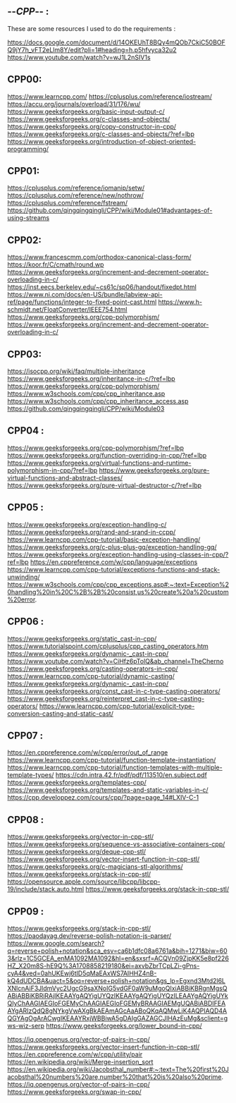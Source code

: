  
--*CPP*-- : 
----------

These are some resources I used to do the requirements :

https://docs.google.com/document/d/14OKEUhT8BQy4mQOb7CkiC50BOFQ9jY7h_vFT2eLlm8Y/edit?pli=1#heading=h.p5hfvyca32u2
https://www.youtube.com/watch?v=wJ1L2nSIV1s

CPP00:
-------

https://www.learncpp.com/
https://cplusplus.com/reference/iostream/
https://accu.org/journals/overload/31/176/wu/
https://www.geeksforgeeks.org/basic-input-output-c/
https://www.geeksforgeeks.org/c-classes-and-objects/
https://www.geeksforgeeks.org/copy-constructor-in-cpp/
https://www.geeksforgeeks.org/c-classes-and-objects/?ref=lbp
https://www.geeksforgeeks.org/introduction-of-object-oriented-programming/



CPP01:
-------

https://cplusplus.com/reference/iomanip/setw/
https://cplusplus.com/reference/new/nothrow/
https://cplusplus.com/reference/fstream/
https://github.com/qingqingqingli/CPP/wiki/Module01#advantages-of-using-streams

CPP02:
-------

https://www.francescmm.com/orthodox-canonical-class-form/
https://koor.fr/C/cmath/round.wp
https://www.geeksforgeeks.org/increment-and-decrement-operator-overloading-in-c/
https://inst.eecs.berkeley.edu/~cs61c/sp06/handout/fixedpt.html
https://www.ni.com/docs/en-US/bundle/labview-api-ref/page/functions/integer-to-fixed-point-cast.html
https://www.h-schmidt.net/FloatConverter/IEEE754.html
https://www.geeksforgeeks.org/cpp-polymorphism/
https://www.geeksforgeeks.org/increment-and-decrement-operator-overloading-in-c/

CPP03:
------

https://isocpp.org/wiki/faq/multiple-inheritance
https://www.geeksforgeeks.org/inheritance-in-c/?ref=lbp
https://www.geeksforgeeks.org/cpp-polymorphism/
https://www.w3schools.com/cpp/cpp_inheritance.asp
https://www.w3schools.com/cpp/cpp_inheritance_access.asp
https://github.com/qingqingqingli/CPP/wiki/Module03



CPP04 :
-------

https://www.geeksforgeeks.org/cpp-polymorphism/?ref=lbp
https://www.geeksforgeeks.org/function-overriding-in-cpp/?ref=lbp
https://www.geeksforgeeks.org/virtual-functions-and-runtime-polymorphism-in-cpp/?ref=lbp
https://www.geeksforgeeks.org/pure-virtual-functions-and-abstract-classes/
https://www.geeksforgeeks.org/pure-virtual-destructor-c/?ref=lbp

CPP05 :
-------

https://www.geeksforgeeks.org/exception-handling-c/
https://www.geeksforgeeks.org/rand-and-srand-in-ccpp/
https://www.learncpp.com/cpp-tutorial/basic-exception-handling/
https://www.geeksforgeeks.org/c-plus-plus-gq/exception-handling-gq/
https://www.geeksforgeeks.org/exception-handling-using-classes-in-cpp/?ref=lbp
https://en.cppreference.com/w/cpp/language/exceptions
https://www.learncpp.com/cpp-tutorial/exceptions-functions-and-stack-unwinding/
https://www.w3schools.com/cpp/cpp_exceptions.asp#:~:text=Exception%20handling%20in%20C%2B%2B%20consist,us%20create%20a%20custom%20error.


CPP06 :
------
https://www.geeksforgeeks.org/static_cast-in-cpp/
https://www.tutorialspoint.com/cplusplus/cpp_casting_operators.htm
https://www.geeksforgeeks.org/dynamic-_cast-in-cpp/
https://www.youtube.com/watch?v=CiHfz6pTolQ&ab_channel=TheCherno
https://www.geeksforgeeks.org/casting-operators-in-cpp/
https://www.learncpp.com/cpp-tutorial/dynamic-casting/
https://www.geeksforgeeks.org/dynamic-_cast-in-cpp/
https://www.geeksforgeeks.org/const_cast-in-c-type-casting-operators/
https://www.geeksforgeeks.org/reinterpret_cast-in-c-type-casting-operators/
https://www.learncpp.com/cpp-tutorial/explicit-type-conversion-casting-and-static-cast/



CPP07 :
------
https://en.cppreference.com/w/cpp/error/out_of_range
https://www.learncpp.com/cpp-tutorial/function-template-instantiation/
https://www.learncpp.com/cpp-tutorial/function-templates-with-multiple-template-types/
https://cdn.intra.42.fr/pdf/pdf/113510/en.subject.pdf
https://www.geeksforgeeks.org/templates-cpp/
https://www.geeksforgeeks.org/templates-and-static-variables-in-c/
https://cpp.developpez.com/cours/cpp/?page=page_14#LXIV-C-1


CPP08 :
------
https://www.geeksforgeeks.org/vector-in-cpp-stl/
https://www.geeksforgeeks.org/sequence-vs-associative-containers-cpp/
https://www.geeksforgeeks.org/deque-cpp-stl/
https://www.geeksforgeeks.org/vector-insert-function-in-cpp-stl/
https://www.geeksforgeeks.org/c-magicians-stl-algorithms/
https://www.geeksforgeeks.org/stack-in-cpp-stl/
https://opensource.apple.com/source/libcpp/libcpp-19/include/stack.auto.html
https://www.geeksforgeeks.org/stack-in-cpp-stl/


CPP09 : 
------


https://www.geeksforgeeks.org/stack-in-cpp-stl/
https://paodayag.dev/reverse-polish-notation-js-parser/
https://www.google.com/search?q=reverse+polish+notation&sca_esv=ca6b1dfc08a6761a&bih=1271&biw=603&rlz=1C5GCEA_enMA1092MA1092&hl=en&sxsrf=ACQVn09ZjpKK5e8pf226HZ_X20m8S-hE9Q%3A1708858219180&ei=axvbZbrTCpLZi-gPns-cyA4&ved=0ahUKEwj6tID5qMaEAxWS7AIHHZ4nB-kQ4dUDCBA&uact=5&oq=reverse+polish+notation&gs_lp=Egxnd3Mtd2l6LXNlcnAiF3JldmVyc2UgcG9saXNoIG5vdGF0aW9uMgoQIxiABBiKBRgnMgsQABiABBiKBRiRAjIKEAAYgAQYigUYQzIKEAAYgAQYigUYQzILEAAYgAQYigUYkQIyChAAGIAEGIoFGEMyChAAGIAEGIoFGEMyBRAAGIAEMgUQABiABDIFEAAYgARIzQdQ8gNYkgVwAXgBkAEAmAGcAaABoQKqAQMwLjK4AQPIAQD4AQGYAgOgArACwgIKEAAYRxjWBBiwA5gDAIgGAZAGCJIHAzEuMg&sclient=gws-wiz-serp
https://www.geeksforgeeks.org/lower_bound-in-cpp/

https://iq.opengenus.org/vector-of-pairs-in-cpp/
https://www.geeksforgeeks.org/vector-insert-function-in-cpp-stl/
https://en.cppreference.com/w/cpp/utility/pair
https://en.wikipedia.org/wiki/Merge-insertion_sort
https://en.wikipedia.org/wiki/Jacobsthal_number#:~:text=The%20first%20Jacobsthal%20numbers%20are,number%20that%20is%20also%20prime.
https://iq.opengenus.org/vector-of-pairs-in-cpp/
https://www.geeksforgeeks.org/swap-in-cpp/